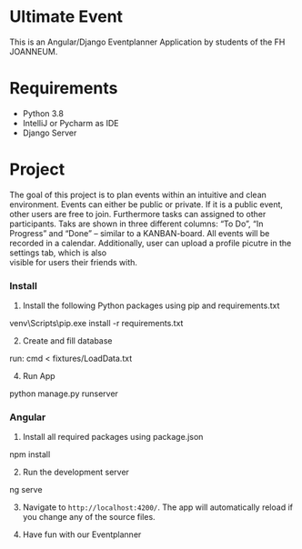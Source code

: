 # Ultimate Event
This is an Angular/Django Eventplanner Application by students of the FH JOANNEUM. 

# Requirements

* Python 3.8
* IntelliJ or Pycharm as IDE
* Django Server

# Project

The goal of this project is to plan events within an
intuitive and clean environment. 
Events can either be public or private.
If it is a public event, other users are free to join. 
Furthermore tasks can assigned to other participants. 
Taks are shown in three different columns: “To Do”, “In Progress”
and “Done” – similar to a KANBAN-board.
All events will be recorded in a calendar. 
Additionally, user can upload a profile picutre in the settings tab, which is also  
visible for users their friends with.

### Install

1. Install the following Python packages using pip and requirements.txt  

venv\Scripts\pip.exe install -r requirements.txt

2. Create and fill database

run: cmd < fixtures/LoadData.txt

4. Run App

python manage.py runserver

### Angular

 1. Install all required packages using package.json

 npm install

 2. Run the development server

 ng serve

 3.  Navigate to `http://localhost:4200/`. The app will automatically reload if you change any of the source files.

4. Have fun with our Eventplanner

